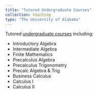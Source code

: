 ```yaml
---
title: "Tutored Undergraduate Courses"
collection: teaching
type: "The University of Alabama"
---
```


Tutored [undergraduate courses](https://mtlc.ua.edu/) including:

- Introductory Algebra  
- Intermediate Algebra  
- Finite Mathematics  
- Precalculus Algebra  
- Precalculus Trigonometry  
- Precalc Algebra & Trig  
- Business Calculus  
- Calculus I  
- Calculus II